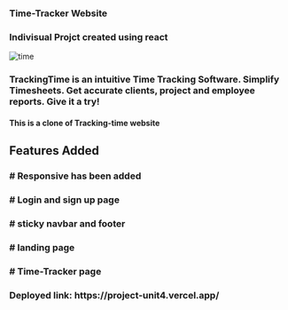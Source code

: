 
### Time-Tracker Website 

<h3>Indivisual Projct created using react </h3>

<p>
  <img src="https://i.ibb.co/1LRKz2d/Time-Tracker.png" alt="time"/>
</p>

<h3>TrackingTime is an intuitive Time Tracking Software. Simplify Timesheets. Get accurate clients, project and employee reports. Give it a try!</h3>

<h4> This is a clone of Tracking-time website</h4>

<h2>Features Added</h2>

<h3># Responsive has been added</h3>
<h3># Login and sign up page</h3>
<h3># sticky navbar and footer</h3>
<h3># landing page</h3>
<h3># Time-Tracker page</h3>

<p>
<h3>Deployed link: https://project-unit4.vercel.app/</h3>
</p>
